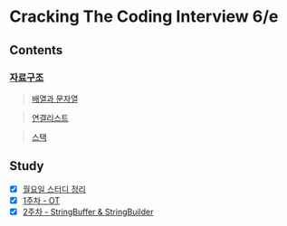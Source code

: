 # Cracking The Coding Interview 6/e

## Contents

### [자료구조](https://www.notion.so/seokrae/3ec9f311bd3a4fc883440e7363fa9a2c)
> [배열과 문자열](docs/contents/1.배열과문자열.md)

> [연결리스트](docs/contents/2.연결리스트.md)

> [스택](docs/contents/3.스택과큐.md)

## Study
- [x] [월요일 스터디 정리](https://www.notion.so/seokrae/2020-4db5e56dc5024889a721b4c39760aad5)
- [x] [1주차 - OT](docs/study/20210118.md)
- [x] [2주차 - StringBuffer & StringBuilder](docs/study/20210125.md)
